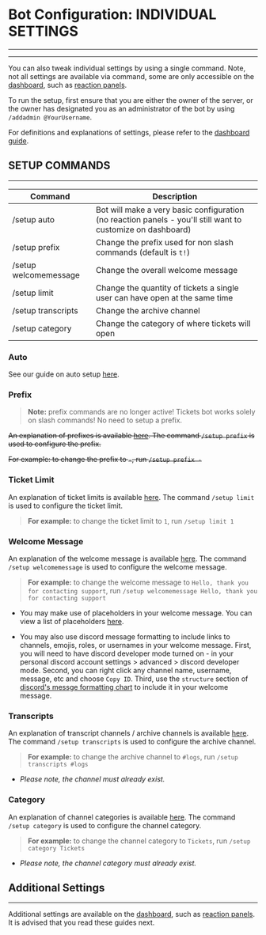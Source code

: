 # Bot Configuration: INDIVIDUAL SETTINGS
***
***

You can also tweak individual settings by using a single command. Note, not all settings are available via command, some are only accessible on the [dashboard](./dashboard.md), such as [reaction panels](./panels.md).

To run the setup, first ensure that you are either the owner of the server, or the owner has designated you as an administrator of the bot by using `/addadmin @YourUsername`.

For definitions and explanations of settings, please refer to the [dashboard guide](./dashboard.md#prefix).

## SETUP COMMANDS
***

|Command|Description|  
|--|--|  
| /setup auto | Bot will make a very basic configuration (no reaction panels - you'll still want to customize on dashboard) |
| /setup prefix | Change the prefix used for non slash commands (default is `t!`) |
| /setup welcomemessage | Change the overall welcome message |
| /setup limit | Change the quantity of tickets a single user can have open at the same time |
| /setup transcripts | Change the archive channel |
| /setup category | Change the category of where tickets will open |

### Auto

See our guide on auto setup [here](./auto.md).

### Prefix

> **Note:** prefix commands are no longer active! Tickets bot works solely on slash commands! No need to setup a prefix.

~~An explanation of prefixes is available [here](./dashboard.md#prefix). The command `/setup prefix` is used to configure the prefix.~~

~~For example: to change the prefix to `-`, run `/setup prefix -`~~

### Ticket Limit

An explanation of ticket limits is available [here](./dashboard.md#ticket-limit). The command `/setup limit` is used to configure the ticket limit.

> **For example:** to change the ticket limit to `1`, run `/setup limit 1`

### Welcome Message

An explanation of the welcome message is available [here](./dashboard.md#welcome-message). The command `/setup welcomemessage` is used to configure the welcome message.

> **For example:** to change the welcome message to `Hello, thank you for contacting support`, run `/setup welcomemessage Hello, thank you for contacting support`

- You may make use of placeholders in your welcome message. You can view a list of placeholders [here](./placeholders.md).  

- You may also use discord message formatting to include links to channels, emojis, roles, or usernames in your welcome message. First, you will need to have discord developer mode turned on - in your personal discord account settings > advanced > discord developer mode. Second, you can right click any channel name, username, message, etc and choose `Copy ID`.  Third, use the `structure` section of [discord's messge formatting chart](https://discord.com/developers/docs/reference#message-formatting) to include it in your welcome message.

### Transcripts

An explanation of transcript channels / archive channels is available [here](./dashboard.md#archive-channel). The command `/setup transcripts` is used to configure the archive channel.

> **For example:** to change the archive channel to `#logs`, run `/setup transcripts #logs`

- *Please note, the channel must already exist.*

### Category

An explanation of channel categories is available [here](./dashboard.md#channel-category). The command `/setup category` is used to configure the channel category.

> **For example:** to change the channel category to `Tickets`, run `/setup category Tickets`

- *Please note, the channel category must already exist.*

## Additional Settings
***
Additional settings are available on the [dashboard](./dashboard.md), such as [reaction panels](./panels.md). It is advised that you read these guides next.
